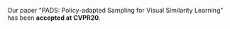 Our paper "PADS: Policy-adapted Sampling for Visual Similarity Learning" has been <b>accepted at CVPR20</b>.
